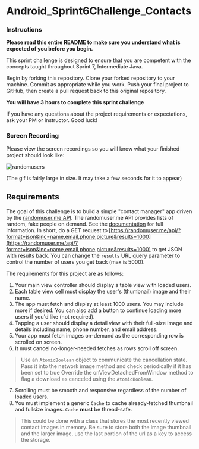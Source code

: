 # Android_Sprint6Challenge_Contacts

### Instructions

**Please read this entire README to make sure you understand what is expected of you before you begin.**

This sprint challenge is designed to ensure that you are competent with the concepts taught throughout Sprint 7, Intermediate Java.

Begin by forking this repository. Clone your forked repository to your machine. Commit as appropriate while you work. Push your final project to GitHub, then create a pull request back to this original repository.

**You will have 3 hours to complete this sprint challenge**

If you have any questions about the project requirements or expectations, ask your PM or instructor. Good luck!

### Screen Recording

Please view the screen recordings so you will know what your finished project should look like:

![randomusers](https://user-images.githubusercontent.com/1057175/45200559-ae75de00-b22e-11e8-90ff-43dffe42c27c.gif)

(The gif is fairly large in size. It may take a few seconds for it to appear)

## Requirements

The goal of this challenge is to build a simple "contact manager" app driven by the [randomuser.me API](https://randomuser.me). The randomuser.me API provides lists of random, fake people on demand. See the [documentation](https://randomuser.me/documentation#howto) for full information. In short, do a GET request to [https://randomuser.me/api/?format=json&inc=name,email,phone,picture&results=1000](https://randomuser.me/api/?format=json&inc=name,email,phone,picture&results=1000) to get JSON with results back. You can change the `results` URL query parameter to control the number of users you get back (max is 5000).

The requirements for this project are as follows:

1. Your main view controller should display a table view with loaded users.
2. Each table view cell must display the user's (thumbnail) image and their name.
3. The app must fetch and display at least 1000 users. You may include more if desired. You can also add a button to continue loading more users if you'd like (not required).
4. Tapping a user should display a detail view with their full-size image and details including name, phone number, and email address.
5. Your app must fetch images on-demand as the corresponding row is scrolled on screen.
6. It must cancel no-longer-needed fetches as rows scroll off screen.
> Use an `AtomicBoolean` object to communicate the cancellation state. Pass it into the network image method and check periodically if it has been set to true
> Override the onViewDetachedFromWindow method to flag a download as canceled using the `AtomicBoolean`.

7. Scrolling must be smooth and responsive regardless of the number of loaded users.
8. You must implement a generic `Cache` to cache already-fetched thumbnail and fullsize images. `Cache` **must** be thread-safe.
> This could be done with a class that stores the most recently viewed contact images in memory. Be sure to store both the image thumbnail and the larger image, use the last portion of the url as a key to access the storage.

